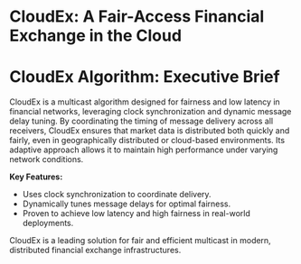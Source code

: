 # CloudEx: A Fair-Access Financial Exchange in the Cloud

# CloudEx Algorithm: Executive Brief

CloudEx is a multicast algorithm designed for fairness and low latency in financial networks, leveraging clock synchronization and dynamic message delay tuning. By coordinating the timing of message delivery across all receivers, CloudEx ensures that market data is distributed both quickly and fairly, even in geographically distributed or cloud-based environments. Its adaptive approach allows it to maintain high performance under varying network conditions.

**Key Features:**
- Uses clock synchronization to coordinate delivery.
- Dynamically tunes message delays for optimal fairness.
- Proven to achieve low latency and high fairness in real-world deployments.

CloudEx is a leading solution for fair and efficient multicast in modern, distributed financial exchange infrastructures.
